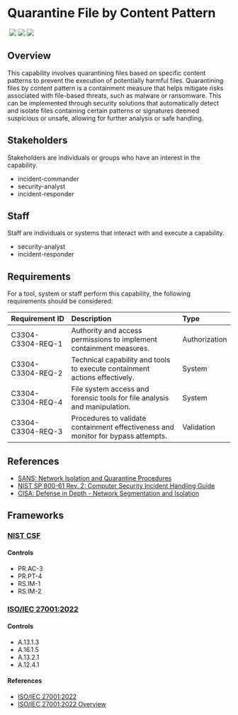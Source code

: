 # Quarantine File by Content Pattern
&nbsp;![](https://img.shields.io/badge/ID-C3304-blue)&nbsp;![](https://img.shields.io/badge/Phase-Containment_%28P0003%29-blue)&nbsp;![](https://img.shields.io/badge/Category-File-blue)
## Overview
This capability involves quarantining files based on specific content patterns to prevent the execution of potentially harmful files. Quarantining files by content pattern is a containment measure that helps mitigate risks associated with file-based threats, such as malware or ransomware. This can be implemented through security solutions that automatically detect and isolate files containing certain patterns or signatures deemed suspicious or unsafe, allowing for further analysis or safe handling.

## Stakeholders
Stakeholders are individuals or groups who have an interest in the capability.

- incident-commander
- security-analyst
- incident-responder

## Staff
Staff are individuals or systems that interact with and execute a capability.

- security-analyst
- incident-responder

## Requirements
For a tool, system or staff perform this capability, the following requirements should be considered:

| Requirement ID | Description | Type |
| :--- | :--- | :--- |
| C3304-C3304-REQ-1 | Authority and access permissions to implement containment measures. | Authorization|
| C3304-C3304-REQ-2 | Technical capability and tools to execute containment actions effectively. | System|
| C3304-C3304-REQ-4 | File system access and forensic tools for file analysis and manipulation. | System|
| C3304-C3304-REQ-3 | Procedures to validate containment effectiveness and monitor for bypass attempts. | Validation|

## References

- [SANS: Network Isolation and Quarantine Procedures](https://www.sans.org/white-papers/36607/)
- [NIST SP 800-61 Rev. 2: Computer Security Incident Handling Guide](https://csrc.nist.gov/publications/detail/sp/800-61/rev-2/final)
- [CISA: Defense in Depth - Network Segmentation and Isolation](https://www.cisa.gov/sites/default/files/publications/NCCIC_ICS-CERT_Defense_in_Depth_2016_S508C.pdf)
## Frameworks
### [NIST CSF](../frameworks/F0003.md)

#### Controls

- PR.AC-3 
- PR.PT-4 
- RS.IM-1 
- RS.IM-2 

### [ISO/IEC 27001:2022](../frameworks/F0002.md)

#### Controls

- A.13.1.3 
- A.16.1.5 
- A.13.2.1 
- A.12.4.1 

#### References

- [ISO/IEC 27001:2022](https://www.iso.org/standard/82875.html)
- [ISO/IEC 27001:2022 Overview](https://www.iso.org/isoiec-27001-information-security.html)